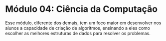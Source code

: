 # Módulo 04: Ciência da Computação

Esse módulo, diferente dos demais, tem um foco maior em desenvolver nos alunos a capacidade de criação de algoritmos, ensinando a eles como escolher as melhores estruturas de dados para resolver os problemas.
